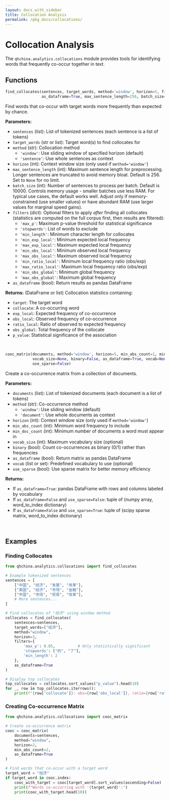 ```yaml
---
layout: docs_with_sidebar
title: Collocation Analysis
permalink: /pkg_docs/collocations/
---
```


# Collocation Analysis

The `qhchina.analytics.collocations` module provides tools for identifying words that frequently co-occur together in text.

## Functions

```python
find_collocates(sentences, target_words, method='window', horizon=5, filters=None, 
                as_dataframe=True, max_sentence_length=256, batch_size=10000)
```

Find words that co-occur with target words more frequently than expected by chance.

**Parameters:**
- `sentences` (list): List of tokenized sentences (each sentence is a list of tokens)
- `target_words` (str or list): Target word(s) to find collocates for
- `method` (str): Collocation method
  - `'window'`: Use sliding window of specified horizon (default)
  - `'sentence'`: Use whole sentences as context
- `horizon` (int): Context window size (only used if `method='window'`)
- `max_sentence_length` (int): Maximum sentence length for preprocessing. Longer sentences are truncated to avoid memory bloat. Default is 256. Set to `None` for no limit.
- `batch_size` (int): Number of sentences to process per batch. Default is 10000. Controls memory usage - smaller batches use less RAM. For typical use cases, the default works well. Adjust only if memory-constrained (use smaller values) or have abundant RAM (use larger values for marginal speed gains).
- `filters` (dict): Optional filters to apply *after* finding all collocates (statistics are computed on the full corpus first, then results are filtered):
  - `'max_p'`: Maximum p-value threshold for statistical significance
  - `'stopwords'`: List of words to exclude
  - `'min_length'`: Minimum character length for collocates
  - `'min_exp_local'`: Minimum expected local frequency
  - `'max_exp_local'`: Maximum expected local frequency
  - `'min_obs_local'`: Minimum observed local frequency
  - `'max_obs_local'`: Maximum observed local frequency
  - `'min_ratio_local'`: Minimum local frequency ratio (obs/exp)
  - `'max_ratio_local'`: Maximum local frequency ratio (obs/exp)
  - `'min_obs_global'`: Minimum global frequency
  - `'max_obs_global'`: Maximum global frequency
- `as_dataframe` (bool): Return results as pandas DataFrame

**Returns:** (DataFrame or list) Collocation statistics containing:
- `target`: The target word
- `collocate`: A co-occurring word
- `exp_local`: Expected frequency of co-occurrence
- `obs_local`: Observed frequency of co-occurrence
- `ratio_local`: Ratio of observed to expected frequency
- `obs_global`: Total frequency of the collocate
- `p_value`: Statistical significance of the association

<br>

```python
cooc_matrix(documents, method='window', horizon=5, min_abs_count=1, min_doc_count=1, 
            vocab_size=None, binary=False, as_dataframe=True, vocab=None, 
            use_sparse=False)
```

Create a co-occurrence matrix from a collection of documents.

**Parameters:**
- `documents` (list): List of tokenized documents (each document is a list of tokens)
- `method` (str): Co-occurrence method
  - `'window'`: Use sliding window (default)
  - `'document'`: Use whole documents as context
- `horizon` (int): Context window size (only used if `method='window'`)
- `min_abs_count` (int): Minimum word frequency to include
- `min_doc_count` (int): Minimum number of documents a word must appear in
- `vocab_size` (int): Maximum vocabulary size (optional)
- `binary` (bool): Count co-occurrences as binary (0/1) rather than frequencies
- `as_dataframe` (bool): Return matrix as pandas DataFrame
- `vocab` (list or set): Predefined vocabulary to use (optional)
- `use_sparse` (bool): Use sparse matrix for better memory efficiency

**Returns:** 
- If `as_dataframe=True`: pandas DataFrame with rows and columns labeled by vocabulary
- If `as_dataframe=False` and `use_sparse=False`: tuple of (numpy array, word_to_index dictionary)
- If `as_dataframe=False` and `use_sparse=True`: tuple of (scipy sparse matrix, word_to_index dictionary)

<br>

## Examples

### Finding Collocates

```python
from qhchina.analytics.collocations import find_collocates

# Example tokenized sentences
sentences = [
    ["中国", "经济", "发展", "改革"],
    ["美国", "经济", "市场", "金融"],
    ["中国", "市场", "贸易", "改革"],
    # More sentences...
]

# Find collocates of "经济" using window method
collocates = find_collocates(
    sentences=sentences,
    target_words=["经济"],
    method="window",
    horizon=3,
    filters={
        'max_p': 0.05,          # Only statistically significant
        'stopwords': ["的", "了"],
        'min_length': 2
    },
    as_dataframe=True
)

# Display top collocates
top_collocates = collocates.sort_values("p_value").head(10)
for _, row in top_collocates.iterrows():
    print(f"{row['collocate']}: obs={row['obs_local']}, ratio={row['ratio_local']:.2f}, p={row['p_value']:.4f}")
```

### Creating Co-occurrence Matrix

```python
from qhchina.analytics.collocations import cooc_matrix

# Create co-occurrence matrix
cooc = cooc_matrix(
    documents=sentences,
    method="window",
    horizon=2,
    min_abs_count=2,
    as_dataframe=True
)

# Find words that co-occur with a target word
target_word = "经济"
if target_word in cooc.index:
    cooc_with_target = cooc[target_word].sort_values(ascending=False)
    print(f"Words co-occurring with '{target_word}':")
    print(cooc_with_target.head(10))
```
